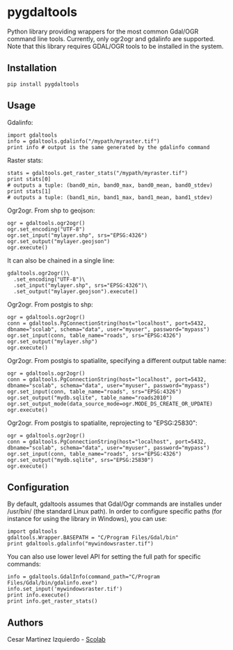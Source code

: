 # pygdaltools

Python library providing wrappers for the most common Gdal/OGR command line tools. Currently, only ogr2ogr and gdalinfo are supported.
Note that this library requires GDAL/OGR tools to be installed in the system.

## Installation

```
pip install pygdaltools
```

## Usage

Gdalinfo:


```
import gdaltools
info = gdaltools.gdalinfo("/mypath/myraster.tif")
print info # output is the same generated by the gdalinfo command
```

Raster stats:


```
stats = gdaltools.get_raster_stats("/mypath/myraster.tif")
print stats[0]
# outputs a tuple: (band0_min, band0_max, band0_mean, band0_stdev)
print stats[1]
# outputs a tuple: (band1_min, band1_max, band1_mean, band1_stdev)
```

Ogr2ogr. From shp to geojson:

```
ogr = gdaltools.ogr2ogr()
ogr.set_encoding("UTF-8")
ogr.set_input("mylayer.shp", srs="EPSG:4326")
ogr.set_output("mylayer.geojson")
ogr.execute()
```

It can also be chained in a single line:

```
gdaltools.ogr2ogr()\
  .set_encoding("UTF-8")\
  .set_input("mylayer.shp", srs="EPSG:4326")\
  .set_output("mylayer.geojson").execute()
```

Ogr2ogr. From postgis to shp:

```
ogr = gdaltools.ogr2ogr()
conn = gdaltools.PgConnectionString(host="localhost", port=5432, dbname="scolab", schema="data", user="myuser", password="mypass")
ogr.set_input(conn, table_name="roads", srs="EPSG:4326")
ogr.set_output("mylayer.shp")
ogr.execute()
```

Ogr2ogr. From postgis to spatialite, specifying a different output table name:

```
ogr = gdaltools.ogr2ogr()
conn = gdaltools.PgConnectionString(host="localhost", port=5432, dbname="scolab", schema="data", user="myuser", password="mypass")
ogr.set_input(conn, table_name="roads", srs="EPSG:4326")
ogr.set_output("mydb.sqlite", table_name="roads2010")
ogr.set_output_mode(data_source_mode=ogr.MODE_DS_CREATE_OR_UPDATE)
ogr.execute()
```

Ogr2ogr. From postgis to spatialite, reprojecting to "EPSG:25830":

```
ogr = gdaltools.ogr2ogr()
conn = gdaltools.PgConnectionString(host="localhost", port=5432, dbname="scolab", schema="data", user="myuser", password="mypass")
ogr.set_input(conn, table_name="roads", srs="EPSG:4326")
ogr.set_output("mydb.sqlite", srs="EPSG:25830")
ogr.execute()
```

## Configuration

By default, gdaltools assumes that Gdal/Ogr commands are installes under /usr/bin/ (the standard Linux path).
In order to configure specific paths (for instance for using the library in Windows), you can use:

```
import gdaltools
gdaltools.Wrapper.BASEPATH = "C/Program Files/Gdal/bin"
print gdaltools.gdalinfo("mywindowsraster.tif")
```

You can also use lower level API for setting the full path for specific commands:

```
info = gdaltools.GdalInfo(command_path="C/Program Files/Gdal/bin/gdalinfo.exe")
info.set_input('mywindowsraster.tif')
print info.execute()
print info.get_raster_stats()
```


## Authors

Cesar Martinez Izquierdo - [Scolab](http://scolab.es)
